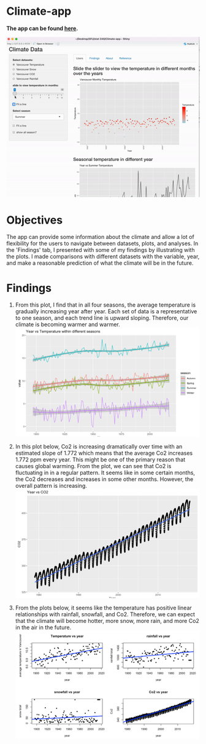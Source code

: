 # Climate-app
**The app can be found [here](https://carlzou.shinyapps.io/Climate-app/).**


![Alt Text](/images/app.gif)
# Objectives
The app can provide some information about the climate and allow a lot of flexibility for the users to navigate between datasets, plots, and analyses. In the 'Findings' tab, I presented with some of my findings by illustrating with the plots. I made comparisons with different datasets with the variable, year, and make a reasonable prediction of what the climate will be in the future.

# Findings
1. From this plot, I find that in all four seasons, the average temperature is gradually increasing year after year. Each set of data is a representative to one season, and each trend line is upward sloping. Therefore, our climate is becoming warmer and warmer.
![Alt Text](/images/temp.png)

2. In this plot below, Co2 is increasing dramatically over time with an estimated slope of 1.772 which means that the average Co2 increases 1.772 ppm every year. This might be one of the primary reason that causes global warming. From the plot, we can see that Co2 is fluctuating in in a regular pattern. It seems like in some certain months, the Co2 decreases and increases in some other months. However, the overall pattern is increasing.
![Alt Text](/images/co2.png)

3. From the plots below, it seems like the temperature has positive linear relationships with rainfall, snowfall, and Co2. Therefore, we can expect that the climate will become hotter, more snow, more rain, and more Co2 in the air in the future.
![Alt Text](/images/all.png)
